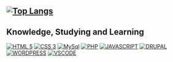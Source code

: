 [![Top Langs](https://github-readme-stats.vercel.app/api/top-langs/?username=elioigor&layout=compact&theme=tokyonight)](https://github.com/anuraghazra/github-readme-stats)
- 
Knowledge, Studying and Learning
- 
[![HTML 5](https://img.shields.io/badge/HTML5-E34F26?style=for-the-badge&logo=html5&logoColor=white)](https://www.w3.org/standards/webdesign/htmlcss.html)
[![CSS 3](https://img.shields.io/badge/CSS3-1572B6?style=for-the-badge&logo=css3&logoColor=white)](https://www.w3.org/standards/webdesign/htmlcss.html)
[![MySql](https://img.shields.io/badge/MySQL-00000F?style=for-the-badge&logo=mysql&logoColor=white)](https://www.mysql.com/)
[![PHP](https://img.shields.io/badge/PHP-blue?style=for-the-badge&logo=php&logoColor=white)](https://www.php.net/manual/pt_BR/tutorial.php)
[![JAVASCRIPT](https://img.shields.io/badge/JAVASCRIPT-red?style=for-the-badge&logo=javascript&logoColor=white)](https://www.javascript.com/)
[![DRUPAL](https://img.shields.io/badge/DRUPAL-informational?style=for-the-badge&logo=drupal&logoColor=white)](https://www.drupal.org/)
[![WORDPRESS](https://img.shields.io/badge/WORDPRESS-important?style=for-the-badge&logo=wordpress&logoColor=white)](https://wordpress.com/)
[![VSCODE](https://img.shields.io/badge/VSCODE-655BE1?style=for-the-badge&logo=visualstudiocode&logoColor=white)](https://code.visualstudio.com/)
